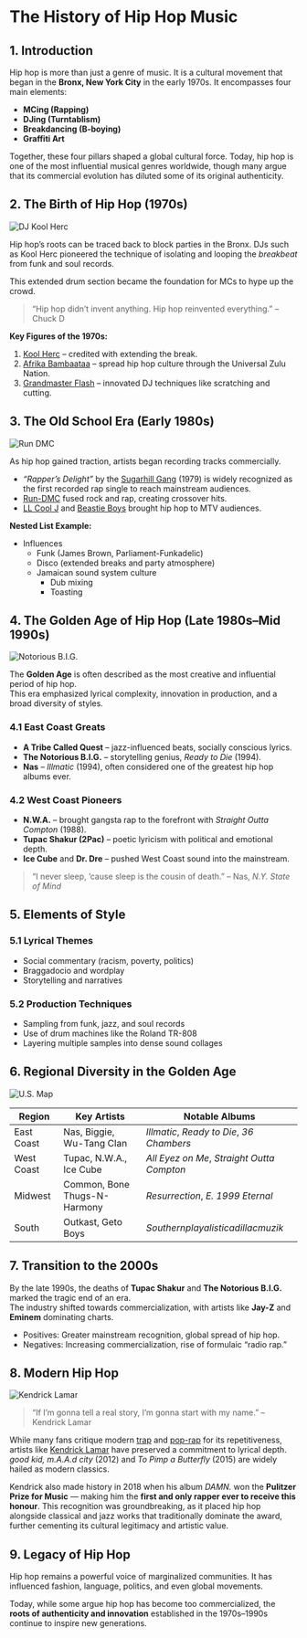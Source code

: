 # The History of Hip Hop Music  

## 1. Introduction  
Hip hop is more than just a genre of music. It is a cultural movement that began in the **Bronx, New York City** in the early 1970s. It encompasses four main elements:  
- **MCing (Rapping)**  
- **DJing (Turntablism)**  
- **Breakdancing (B-boying)**  
- **Graffiti Art**  

Together, these four pillars shaped a global cultural force. Today, hip hop is one of the most influential musical genres worldwide, though many argue that its commercial evolution has diluted some of its original authenticity.  

## 2. The Birth of Hip Hop (1970s)

![DJ Kool Herc](https://i.imgur.com/weXCosl.jpg)

Hip hop’s roots can be traced back to block parties in the Bronx. DJs such as Kool Herc pioneered the technique of isolating and looping the *breakbeat* from funk and soul records.  

This extended drum section became the foundation for MCs to hype up the crowd.  

> “Hip hop didn’t invent anything. Hip hop reinvented everything.” – Chuck D 

**Key Figures of the 1970s:**  
1. [Kool Herc](https://youtu.be/10C-Q3NIlzU) – credited with extending the break.  
2. [Afrika Bambaataa](https://youtu.be/9J3lwZjHenA) – spread hip hop culture through the Universal Zulu Nation.  
3. [Grandmaster Flash](https://youtu.be/PobrSpMwKk4) – innovated DJ techniques like scratching and cutting.  

## 3. The Old School Era (Early 1980s)  

![Run DMC](https://i.imgur.com/e80w9gc.jpg)

As hip hop gained traction, artists began recording tracks commercially.  
- *“Rapper’s Delight”* by the [Sugarhill Gang](https://youtu.be/mcCK99wHrk0) (1979) is widely recognized as the first recorded rap single to reach mainstream audiences.  
- [Run-DMC](https://youtu.be/l-O5IHVhWj0) fused rock and rap, creating crossover hits.  
- [LL Cool J](https://youtu.be/vimZj8HW0Kg) and [Beastie Boys](https://youtu.be/07Y0cy-nvAg) brought hip hop to MTV audiences.  

**Nested List Example:**  
- Influences  
  - Funk (James Brown, Parliament-Funkadelic)  
  - Disco (extended breaks and party atmosphere)  
  - Jamaican sound system culture  
    - Dub mixing  
    - Toasting  

## 4. The Golden Age of Hip Hop (Late 1980s–Mid 1990s)  

![Notorious B.I.G.](https://i.imgur.com/aICxYyc.jpg)

The **Golden Age** is often described as the most creative and influential period of hip hop.  
This era emphasized lyrical complexity, innovation in production, and a broad diversity of styles.  

### 4.1 East Coast Greats  
- **A Tribe Called Quest** – jazz-influenced beats, socially conscious lyrics.  
- **The Notorious B.I.G.** – storytelling genius, *Ready to Die* (1994).  
- **Nas** – *Illmatic* (1994), often considered one of the greatest hip hop albums ever.  

### 4.2 West Coast Pioneers  
- **N.W.A.** – brought gangsta rap to the forefront with *Straight Outta Compton* (1988).  
- **Tupac Shakur (2Pac)** – poetic lyricism with political and emotional depth.  
- **Ice Cube** and **Dr. Dre** – pushed West Coast sound into the mainstream.  

> “I never sleep, ’cause sleep is the cousin of death.” – Nas, *N.Y. State of Mind*  

## 5. Elements of Style  

### 5.1 Lyrical Themes  
- Social commentary (racism, poverty, politics)  
- Braggadocio and wordplay  
- Storytelling and narratives  

### 5.2 Production Techniques  
- Sampling from funk, jazz, and soul records  
- Use of drum machines like the Roland TR-808  
- Layering multiple samples into dense sound collages  

## 6. Regional Diversity in the Golden Age  

![U.S. Map](https://i.imgur.com/aLT8i1B.png)

| Region   | Key Artists            | Notable Albums                  |  
|----------|------------------------|---------------------------------|  
| East Coast | Nas, Biggie, Wu-Tang Clan | *Illmatic*, *Ready to Die*, *36 Chambers* |  
| West Coast | Tupac, N.W.A., Ice Cube | *All Eyez on Me*, *Straight Outta Compton* |  
| Midwest   | Common, Bone Thugs-N-Harmony | *Resurrection*, *E. 1999 Eternal* |  
| South     | Outkast, Geto Boys    | *Southernplayalisticadillacmuzik* |  

## 7. Transition to the 2000s  

By the late 1990s, the deaths of **Tupac Shakur** and **The Notorious B.I.G.** marked the tragic end of an era.  
The industry shifted towards commercialization, with artists like **Jay-Z** and **Eminem** dominating charts.  

- Positives: Greater mainstream recognition, global spread of hip hop.  
- Negatives: Increasing commercialization, rise of formulaic “radio rap.”  

## 8. Modern Hip Hop

![Kendrick Lamar](https://i.imgur.com/GFKOYTV.jpg)

> “If I’m gonna tell a real story, I’m gonna start with my name.” – Kendrick Lamar

While many fans critique modern [trap](https://youtu.be/zKicD86F7KA) and [pop-rap](https://youtu.be/GxgqpCdOKak) for its repetitiveness, artists like [Kendrick Lamar](https://youtu.be/Uly-g3IYeuQ) have preserved a commitment to lyrical depth.  *good kid, m.A.A.d city* (2012) and *To Pimp a Butterfly* (2015) are widely hailed as modern classics.  

Kendrick also made history in 2018 when his album *DAMN.* won the **Pulitzer Prize for Music** — making him the **first and only rapper ever to receive this honour**. This recognition was groundbreaking, as it placed hip hop alongside classical and jazz works that traditionally dominate the award, further cementing its cultural legitimacy and artistic value.  

## 9. Legacy of Hip Hop  

Hip hop remains a powerful voice of marginalized communities.   It has influenced fashion, language, politics, and even global movements.  

Today, while some argue hip hop has become too commercialized, the **roots of authenticity and innovation** established in the 1970s–1990s continue to inspire new generations.  
